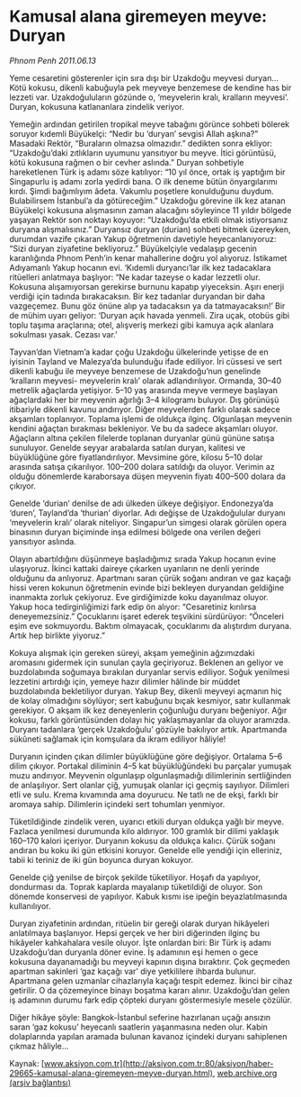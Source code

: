 # Kamusal alana giremeyen meyve: Duryan

*Phnom Penh 2011.06.13*

<font class="agenda2NewsSpot">
 Yeme cesaretini gösterenler için sıra dışı bir Uzakdoğu meyvesi duryan… Kötü kokusu, dikenli kabuğuyla pek meyveye benzemese de kendine has bir lezzeti var. Uzakdoğuluların gözünde o, ‘meyvelerin kralı, kralların meyvesi’. Duryan, kokusuna katlananlara zindelik veriyor.
 <span>
 </span>
</font>
<font class="newsDetail">
 <p>
  <p class="MsoNormal">
   Yemeğin ardından getirilen tropikal meyve tabağını görünce sohbeti bölerek soruyor kıdemli Büyükelçi: “Nedir bu ‘duryan’ sevgisi Allah aşkına?” Masadaki Rektör, “Buraların olmazsa olmazıdır.” dedikten sonra ekliyor: “Uzakdoğu’daki zıtlıkların uyumunu yansıtıyor bu meyve. İtici görüntüsü, kötü kokusuna rağmen o bir cevher aslında.” Duryan sohbetiyle hareketlenen Türk iş adamı söze katılıyor: “10 yıl önce, ortak iş yaptığım bir Singapurlu iş adamı zorla yedirdi bana. O ilk deneme bütün önyargılarımı kırdı. Şimdi bağımlıyım âdeta. Vakumlu poşetlere konulduğunu duydum. Bulabilirsem İstanbul’a da götüreceğim.” Uzakdoğu görevine ilk kez atanan Büyükelçi kokusuna alışmasının zaman alacağını söyleyince 11 yıldır bölgede yaşayan Rektör son noktayı koyuyor: “Uzakdoğu’da etkili olmak istiyorsanız duryana alışmalısınız.” Duryansız duryan (durian) sohbeti bitmek üzereyken, durumdan vazife çıkaran Yakup öğretmenin davetiyle heyecanlanıyoruz: “Sizi duryan ziyafetine bekliyoruz.” Büyükelçiyle vedalaşıp gecenin karanlığında Phnom Penh’in kenar mahallerine doğru yol alıyoruz. İstikamet Adıyamanlı Yakup hocanın evi. ‘Kıdemli duryancı’lar ilk kez tadacaklara ritüelleri anlatmaya başlıyor: “Ne kadar tazeyse o kadar lezzetli olur. Kokusuna alışamıyorsan gerekirse burnunu kapatıp yiyeceksin. Aşırı enerji verdiği için tadında bırakacaksın. Bir kez tadanlar duryandan bir daha vazgeçemez. Bunu göz önüne alıp ya tadacaksın ya da tatmayacaksın!’ Bir de mühim uyarı geliyor: ‘Duryan açık havada yenmeli. Zira uçak, otobüs gibi toplu taşıma araçlarına; otel, alışveriş merkezi gibi kamuya açık alanlara sokulması yasak. Cezası var.’
  </p>
  <p class="MsoNormal">
   Tayvan’dan Vietnam’a kadar çoğu Uzakdoğu ülkelerinde yetişse de en iyisinin Tayland ve Malezya’da bulunduğu ifade ediliyor. İri cüssesi ve sert dikenli kabuğu ile meyveye benzemese de Uzakdoğu’nun genelinde ‘kralların meyvesi- meyvelerin kralı’ olarak adlandırılıyor. Ormanda, 30–40 metrelik ağaçlarda yetişiyor. 5–10 yaş arasında meyve vermeye başlayan ağaçlardaki her bir meyvenin ağırlığı 3–4 kilogramı buluyor. Dış görünüşü itibariyle dikenli kavunu andırıyor. Diğer meyvelerden farklı olarak sadece akşamları toplanıyor. Toplama işlemi de oldukça ilginç. Olgunlaşan meyvenin kendini ağaçtan bırakması bekleniyor. Ve bu da sadece akşamları oluyor. Ağaçların altına çekilen filelerde toplanan duryanlar günü gününe satışa sunuluyor. Genelde seyyar arabalarda satılan duryan, kalitesi ve büyüklüğüne göre fiyatlandırılıyor. Mevsimine göre, kilosu 5–10 dolar arasında satışa çıkarılıyor. 100–200 dolara satıldığı da oluyor. Verimin az olduğu dönemlerde karaborsaya düşen meyvenin fiyatı 400–500 dolara da çıkıyor.
  </p>
  <p class="MsoNormal">
   Genelde ‘durian’ denilse de adı ülkeden ülkeye değişiyor. Endonezya’da ‘duren’, Tayland’da ‘thurian’ diyorlar. Adı değişse de Uzakdoğulular duryanı ‘meyvelerin kralı’ olarak niteliyor. Singapur’un simgesi olarak görülen opera binasının duryan biçiminde inşa edilmesi bölgede ona verilen değeri yansıtıyor aslında.
  </p>
  <p class="MsoNormal">
   Olayın abartıldığını düşünmeye başladığımız sırada Yakup hocanın evine ulaşıyoruz. İkinci kattaki daireye çıkarken uyarıların ne denli yerinde olduğunu da anlıyoruz. Apartmanı saran çürük soğanı andıran ve gaz kaçağı hissi veren kokunun öğretmenin evinde bizi bekleyen duryandan geldiğine inanmakta zorluk çekiyoruz. Eve girdiğimizde koku dayanılmaz oluyor. Yakup hoca tedirginliğimizi fark edip ön alıyor: “Cesaretiniz kırılırsa deneyemezsiniz.” Çocuklarını işaret ederek teşvikini sürdürüyor: “Önceleri eşim eve sokmuyordu. Baktım olmayacak, çocuklarımı da alıştırdım duryana. Artık hep birlikte yiyoruz.”
  </p>
  <p class="MsoNormal">
   Kokuya alışmak için gereken süreyi, akşam yemeğinin ağzımızdaki aromasını gidermek için sunulan çayla geçiriyoruz. Beklenen an geliyor ve buzdolabında soğumaya bırakılan duryanlar servis ediliyor. Soğuk yenilmesi lezzetini artırdığı için, yemeye hazır dilimler hâlinde bir müddet buzdolabında bekletiliyor duryan. Yakup Bey, dikenli meyveyi açmanın hiç de kolay olmadığını söylüyor; sert kabuğunu bıçak kesmiyor, satır kullanmak gerekiyor. O akşam ilk kez deneyenlerin çoğunluğu duryanı beğeniyor. Ağır kokusu, farklı görüntüsünden dolayı hiç yaklaşmayanlar da oluyor aramızda. Duryanı tadanlara ‘gerçek Uzakdoğulu’ gözüyle bakılıyor artık. Apartmanda sükûneti sağlamak için komşulara da ikram ediliyor hâliyle!
  </p>
  <p class="MsoNormal">
   Duryanın içinden çıkan dilimler büyüklüğüne göre değişiyor. Ortalama 5–6 dilim çıkıyor. Portakal diliminin 4–5 kat büyüklüğündeki bu parçalar yumuşak muzu andırıyor. Meyvenin olgunlaşıp olgunlaşmadığı dilimlerinin sertliğinden de anlaşılıyor. Sert olanlar çiğ, yumuşak olanlar içi geçmiş sayılıyor. Dilimleri etli ve sulu. Krema kıvamında ama doyurucu. Ne tatlı ne de ekşi, farklı bir aromaya sahip. Dilimlerin içindeki sert tohumları yenmiyor.
  </p>
  <p class="MsoNormal">
   Tüketildiğinde zindelik veren, uyarıcı etkili duryan oldukça yağlı bir meyve. Fazlaca yenilmesi durumunda kilo aldırıyor. 100 gramlık bir dilimi yaklaşık 160–170 kalori içeriyor. Duryanın kokusu da oldukça kalıcı. Çürük soğanı andıran bu koku iki gün etkisini koruyor. Genelde elle yendiği için elleriniz, tabii ki teriniz de iki gün boyunca duryan kokuyor.
  </p>
  <p class="MsoNormal">
   Genelde çiğ yenilse de birçok şekilde tüketiliyor. Hoşafı da yapılıyor, dondurması da. Toprak kaplarda mayalanıp tüketildiği de oluyor. Son dönemde konservesi de yapılıyor. Kabuk kısmı ise ipeğin beyazlatılmasında kullanılıyor.
  </p>
  <p class="MsoNormal">
   Duryan ziyafetinin ardından, ritüelin bir gereği olarak duryan hikâyeleri anlatılmaya başlanıyor. Hepsi gerçek ve her biri diğerinden ilginç bu hikâyeler kahkahalara vesile oluyor. İşte onlardan biri: Bir Türk iş adamı Uzakdoğu’dan duryanla döner evine. İş adamının eşi hemen o gece kokusuna dayanamadığı bu meyveyi kapının dışına bıraktırır. Çok geçmeden apartman sakinleri ‘gaz kaçağı var’ diye yetkililere ihbarda bulunur. Apartmana gelen uzmanlar cihazlarıyla kaçağı tespit edemez. İkinci bir cihaz getirilir. O da çözemeyince binayı boşatma kararı alınır. Uzakdoğu’dan gelen iş adamının durumu fark edip çöpteki duryanı göstermesiyle mesele çözülür.
  </p>
  <p class="MsoNormal">
   Diğer hikâye şöyle: Bangkok-İstanbul seferine hazırlanan uçağı ansızın saran ‘gaz kokusu’ heyecanlı saatlerin yaşanmasına neden olur. Kabin dolaplarında yapılan aramada bulunan kavanoz içindeki duryanı sahiplenen çıkmaz hâliyle…
  </p>
 </p>
</font>

Kaynak: [www.aksiyon.com.tr](http://aksiyon.com.tr:80/aksiyon/haber-29665-kamusal-alana-giremeyen-meyve-duryan.html), [web.archive.org (arşiv bağlantısı)](http://web.archive.org/web/20110811102505/http://aksiyon.com.tr:80/aksiyon/haber-29665-kamusal-alana-giremeyen-meyve-duryan.html)

